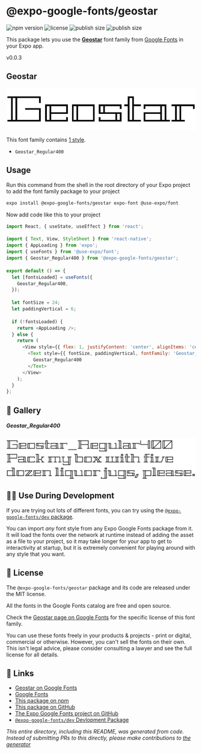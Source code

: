 # @expo-google-fonts/geostar

![npm version](https://flat.badgen.net/npm/v/@expo-google-fonts/geostar)
![license](https://flat.badgen.net/github/license/expo/google-fonts)
![publish size](https://flat.badgen.net/packagephobia/install/@expo-google-fonts/geostar)
![publish size](https://flat.badgen.net/packagephobia/publish/@expo-google-fonts/geostar)

This package lets you use the [**Geostar**](https://fonts.google.com/specimen/Geostar) font family from [Google Fonts](https://fonts.google.com/) in your Expo app.

v0.0.3

## Geostar

![Geostar](./font-family.png)

This font family contains [1 style](#-gallery).

- `Geostar_Regular400`

## Usage

Run this command from the shell in the root directory of your Expo project to add the font family package to your project
```sh
expo install @expo-google-fonts/geostar expo-font @use-expo/font
```

Now add code like this to your project
```js
import React, { useState, useEffect } from 'react';

import { Text, View, StyleSheet } from 'react-native';
import { AppLoading } from 'expo';
import { useFonts } from '@use-expo/font';
import { Geostar_Regular400 } from '@expo-google-fonts/geostar';

export default () => {
  let [fontsLoaded] = useFonts({
    Geostar_Regular400,
  });

  let fontSize = 24;
  let paddingVertical = 6;

  if (!fontsLoaded) {
    return <AppLoading />;
  } else {
    return (
      <View style={{ flex: 1, justifyContent: 'center', alignItems: 'center' }}>
        <Text style={{ fontSize, paddingVertical, fontFamily: 'Geostar_Regular400' }}>
          Geostar_Regular400
        </Text>
      </View>
    );
  }
};

```

## 🔡 Gallery

##### Geostar_Regular400
![Geostar_Regular400](./7b9967368c76fa8693221781a74e18323bde42a1df8fff30b1d5b2dd2e654dc5.ttf.png)


## 👩‍💻 Use During Development

If you are trying out lots of different fonts, you can try using the [`@expo-google-fonts/dev` package](https://github.com/expo/google-fonts/tree/master/font-packages/dev#readme).

You can import *any* font style from any Expo Google Fonts package from it. It will load the fonts
over the network at runtime instead of adding the asset as a file to your project, so it may take longer
for your app to get to interactivity at startup, but it is extremely convenient
for playing around with any style that you want.

## 📖 License

The `@expo-google-fonts/geostar` package and its code are released under the MIT license.

All the fonts in the Google Fonts catalog are free and open source.

Check the [Geostar page on Google Fonts](https://fonts.google.com/specimen/Geostar) for the specific license of this font family.

You can use these fonts freely in your products & projects - print or digital, commercial or otherwise. However, you can't sell the fonts on their own. This isn't legal advice, please consider consulting a lawyer and see the full license for all details.

## 🔗 Links

- [Geostar on Google Fonts](https://fonts.google.com/specimen/Geostar)
- [Google Fonts](https://fonts.google.com/)
- [This package on npm](https://www.npmjs.com/package/@expo-google-fonts/geostar)
- [This package on GitHub](https://github.com/expo/google-fonts/tree/master/font-packages/geostar)
- [The Expo Google Fonts project on GitHub](https://github.com/expo/google-fonts)
- [`@expo-google-fonts/dev` Devlopment Package](https://github.com/expo/google-fonts/tree/master/font-packages/dev)


*This entire directory, including this README, was generated from code. Instead of submitting PRs to this directly, please make contributions to [the generator](https://github.com/expo/google-fonts/tree/master/packages/generator)*
